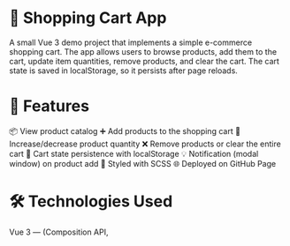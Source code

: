 # 🛒 Shopping Cart App

A small Vue 3 demo project that implements a simple e-commerce shopping cart.
The app allows users to browse products, add them to the cart, update item quantities, remove products, and clear the cart. The cart state is saved in localStorage, so it persists after page reloads.

# 🚀 Features
📦 View product catalog
➕ Add products to the shopping cart
🔄 Increase/decrease product quantity
❌ Remove products or clear the entire cart
💾 Cart state persistence with localStorage
💡 Notification (modal window) on product add
🎨 Styled with SCSS
🌐 Deployed on GitHub Page


# 🛠 Technologies Used
Vue 3 — (Composition API, <script setup>)
[Vue CLI / Vite] (depending on project setup, most likely Vue CLI in your case)
SCSS — for styling
localStorage — for state persistence
GitHub Pages — for deployment

# 📂 Project Structure
src/
├─ components/
│   ├─ ProductList.vue   # Product list component
│   ├─ ProductCart.vue   # Shopping cart component
├─ App.vue               # Root component
├─ main.js               # Entry point


## Project setup
```
npm install
```

### Compiles and hot-reloads for development
```
npm run serve
```

### Compiles and minifies for production
```
npm run build
```

### Lints and fixes files
```
npm run lint
```

### Customize configuration
See [Configuration Reference](https://cli.vuejs.org/config/).


# 🌍Deployment

**Deployment is done via GitHub Pages using the gh-pages package.**

npm run build
npm run deploy

**The app will be available at:*
https://maxkukish8.github.io/mkulish-testwork-ui-arts/